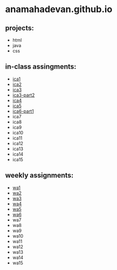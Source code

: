 # anamahadevan.github.io




## projects:
* html
* java
* css

## in-class assingments:
* [ica1](https://docs.google.com/document/d/15EPhaM7IeliXMuuJs00CyBdzzLgC-jN4Yqa44iOBdj0/edit?usp=sharing)
* [ica2](https://docs.google.com/document/d/169MR_Vl_k5d7mL8-MEoeVV45ohrbcvjF0X6RIxwM-Ig/edit?usp=sharing)
* [ica3](https://anamahadevan.github.io/ica/ica3a)
* [ica3-part2](https://anamahadevan.github.io/ica/ica3-part2/)
* [ica4](https://anamahadevan.github.io/ica/ica4)
* [ica5](https://anamahadevan.github.io/ica/ica5)
* [ica6-part1](https://anamahadevan.github.io/ica/ica6-part1)
* ica7
* ica8
* ica9
* ica10
* ica11
* ica12
* ica13
* ica14
* ica15

## weekly assignments: 
* [wa1](https://anamahadevan.github.io/wa/wa1)
* [wa2](https://anamahadevan.github.io/wa/wa2)
* [wa3](https://anamahadevan.github.io/wa/wa3)
* [wa4](https://anamahadevan.github.io/wa/wa4)
* [wa5](https://anamahadevan.github.io/wa/wa5)
* [wa6](https://anamahadevan.github.io/wa/wa6)
* wa7
* wa8
* wa9
* wa10
* wa11
* wa12
* wa13
* wa14
* wa15
